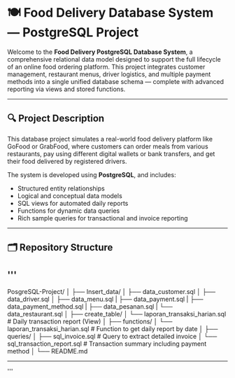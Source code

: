 # 🍽️ Food Delivery Database System — PostgreSQL Project

Welcome to the **Food Delivery PostgreSQL Database System**, a comprehensive relational data model designed to support the full lifecycle of an online food ordering platform. This project integrates customer management, restaurant menus, driver logistics, and multiple payment methods into a single unified database schema — complete with advanced reporting via views and stored functions.

---

## 🔍 Project Description

This database project simulates a real-world food delivery platform like GoFood or GrabFood, where customers can order meals from various restaurants, pay using different digital wallets or bank transfers, and get their food delivered by registered drivers.

The system is developed using **PostgreSQL**, and includes:
- Structured entity relationships
- Logical and conceptual data models
- SQL views for automated daily reports
- Functions for dynamic data queries
- Rich sample queries for transactional and invoice reporting

---

## 🗂️ Repository Structure
'''
---
PosgreSQL-Project/
│
├── Insert_data/
│ ├── data_customer.sql
│ ├── data_driver.sql
│ ├── data_menu.sql
| ├── data_payment.sql
| ├── data_payment_method.sql
| ├── data_pesanan.sql
| └── data_restaurant.sql
│
├── create_table/
│ └── laporan_transaksi_harian.sql # Daily transaction report (View)
│
├── functions/
│ └── laporan_transaksi_harian.sql # Function to get daily report by date
│
├── queries/
│ ├── sql_invoice.sql # Query to extract detailed invoice
│ └── sql_transaction_report.sql # Transaction summary including payment method
│
└── README.md

---
'''
